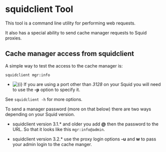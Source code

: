 # squidclient Tool

This tool is a command line utility for performing web requests.

It also has a special ability to send cache manager requests to Squid
proxies.

## Cache manager access from squidclient

A simple way to test the access to the cache manager is:

    squidclient mgr:info

  - ![{i}](https://wiki.squid-cache.org/wiki/squidtheme/img/icon-info.png)
    If you are using a port other than *3128* on your Squid you will
    need to use the **-p** option to specify it.

See `squidclient -h` for more options.

To send a manager password (more on that below) there are two ways
depending on your Squid version.

  - squidclient version 3.1.\* and older you add **@** then the password
    to the URL. So that it looks like this `mgr:info@admin`.

  - squidclient version 3.2.\* use the proxy login options **-u** and
    **w** to pass your admin login to the cache manger.
